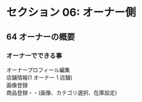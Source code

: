 # セクション 06: オーナー側

## 64 オーナーの概要

### オーナーでできる事

オーナープロフィール編集<br>
店舗情報(1 オーナー 1 店舗)<br>
画像登録<br>
商品登録・・(画像、カテゴリ選択、在庫設定)<br>
